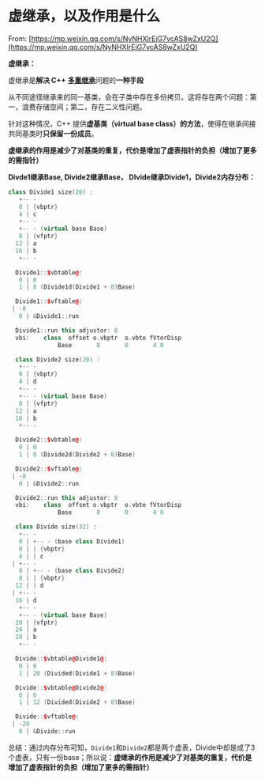 # 虚继承，以及作用是什么

From: [https://mp.weixin.qq.com/s/NyNHXIrEjG7vcAS8wZxU2Q](https://mp.weixin.qq.com/s/NyNHXIrEjG7vcAS8wZxU2Q)

**虚继承：**

虚继承是**解决 C++** [**多重继承**](https://www.jianshu.com/p/821fe2979a05)问题的**一种手段**

从不同途径继承来的同一基类，会在子类中存在多份拷贝。这将存在两个问题：第一，浪费存储空间；第二，存在二义性问题。

针对这种情况，C++ 提供**虚基类（virtual base class）的方法**，使得在继承间接共同基类时**只保留一份成员**。

**虚继承的作用是减少了对基类的重复，代价是增加了虚表指针的负担（增加了更多的需指针）**

**Divde1继承Base, Divide2继承Base， DIvide继承Divide1，Divide2内存分布：**

```cpp
class Divide1 size(20) :
   +-- -
   0 | {vbptr}
   4 | c
   +-- -
   +-- - (virtual base Base)
   8 | {vfptr}
  12 | a
  16 | b
   +-- -

  Divide1::$vbtable@:
   0 | 0
   1 | 8 (Divide1d(Divide1 + 0)Base)

  Divide1::$vftable@:
 | -8
   0 | &Divide1::run

  Divide1::run this adjustor: 8
  vbi:    class  offset o.vbptr  o.vbte fVtorDisp
              Base       8       0       4 0

  class Divide2 size(20) :
   +-- -
   0 | {vbptr}
   4 | d
   +-- -
   +-- - (virtual base Base)
   8 | {vfptr}
  12 | a
  16 | b
   +-- -

  Divide2::$vbtable@:
   0 | 0
   1 | 8 (Divide2d(Divide2 + 0)Base)

  Divide2::$vftable@:
 | -8
   0 | &Divide2::run

  Divide2::run this adjustor: 8
  vbi:    class  offset o.vbptr  o.vbte fVtorDisp
              Base       8       0       4 0

  class Divide size(32) :
   +-- -
   0 | +-- - (base class Divide1)
   0 | | {vbptr}
   4 | | c
 | +-- -
   8 | +-- - (base class Divide2)
   8 | | {vbptr}
  12 | | d
 | +-- -
  16 | d
   +-- -
   +-- - (virtual base Base)
  20 | {vfptr}
  24 | a
  28 | b
   +-- -

  Divide::$vbtable@Divide1@:
   0 | 0
   1 | 20 (Divided(Divide1 + 0)Base)

  Divide::$vbtable@Divide2@:
   0 | 0
   1 | 12 (Divided(Divide2 + 0)Base)

  Divide::$vftable@:
 | -20
   0 | &Divide::run
```

总结：通过内存分布可知，`Divide1`和`Divide2`都是两个虚表，Divide中却是成了3个虚表，只有一份base；所以说：**虚继承的作用是减少了对基类的重复，代价是增加了虚表指针的负担（增加了更多的需指针）**

